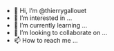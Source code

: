 - 👋 Hi, I’m @thierrygallouet
- 👀 I’m interested in ...
- 🌱 I’m currently learning ...
- 💞️ I’m looking to collaborate on ...
- 📫 How to reach me ...

<!---
thierrygallouet/thierrygallouet is a ✨ special ✨ repository because its `README.md` (this file) appears on your GitHub profile.
You can click the Preview link to take a look at your changes.
--->
